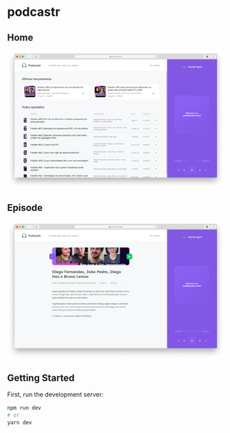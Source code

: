 # podcastr

## Home

<img src=".github/home.png"/>

## Episode

<img src=".github/episode.png"/>

## Getting Started

First, run the development server:

```bash
npm run dev
# or
yarn dev
```